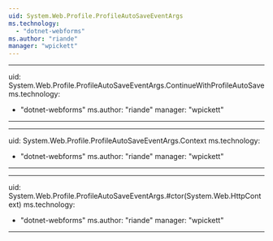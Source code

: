 ```yaml
---
uid: System.Web.Profile.ProfileAutoSaveEventArgs
ms.technology: 
  - "dotnet-webforms"
ms.author: "riande"
manager: "wpickett"
---
```


---
uid: System.Web.Profile.ProfileAutoSaveEventArgs.ContinueWithProfileAutoSave
ms.technology: 
  - "dotnet-webforms"
ms.author: "riande"
manager: "wpickett"
---

---
uid: System.Web.Profile.ProfileAutoSaveEventArgs.Context
ms.technology: 
  - "dotnet-webforms"
ms.author: "riande"
manager: "wpickett"
---

---
uid: System.Web.Profile.ProfileAutoSaveEventArgs.#ctor(System.Web.HttpContext)
ms.technology: 
  - "dotnet-webforms"
ms.author: "riande"
manager: "wpickett"
---
